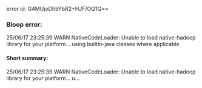 error id: G4MUjoDhbYbR2+HJF/OQ1Q==
### Bloop error:

25/06/17 23:25:39 WARN NativeCodeLoader: Unable to load native-hadoop library for your platform... using builtin-java classes where applicable
#### Short summary: 

25/06/17 23:25:39 WARN NativeCodeLoader: Unable to load native-hadoop library for your platform... u...
